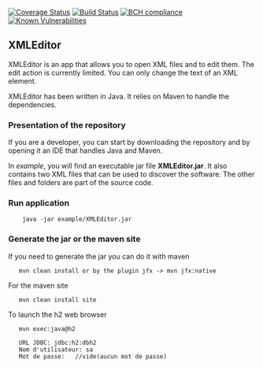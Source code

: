 [![Coverage Status](https://coveralls.io/repos/github/magori/xmlTree/badge.svg?branch=master)](https://coveralls.io/github/magori/xmlTree?branch=master)
[![Build Status](https://travis-ci.org/magori/xmlTree.svg?branch=master)](https://travis-ci.org/magori/xmlTree)
[![BCH compliance](https://bettercodehub.com/edge/badge/magori/xmlTree?branch=master)](https://bettercodehub.com/)
[![Known Vulnerabilities](https://snyk.io/test/github/magori/xmlTree/badge.svg)](https://snyk.io/test/github/magori/xmlTree)
## XMLEditor

XMLEditor is an app that allows you to open XML files and to edit them. The edit action is currently limited. You can only change the text of an XML element.

XMLEditor has been written in Java. It relies on Maven to handle the dependencies. 


### Presentation of the repository

If you are a developer, you can start by downloading the repository and by opening it an IDE that handles Java and Maven.

In *example*, you will find an executable jar file **XMLEditor.jar**. It also contains two XML files that can be used to discover the software.
The other files and folders are part of the source code.

### Run application

```
    java -jar example/XMLEditor.jar
``` 

### Generate the jar or the maven site
If you need to generate the jar you can do it with maven
```
   mvn clean install or by the plugin jfx -> mvn jfx:native
``` 
For the maven site
```
   mvn clean install site
``` 

To launch the h2 web browser
```
   mvn exec:java@h2
   
   URL JDBC: jdbc:h2:dbh2
   Nom d'utilisateur: sa
   Mot de passe:   //vide(aucun mot de passe)
``` 
